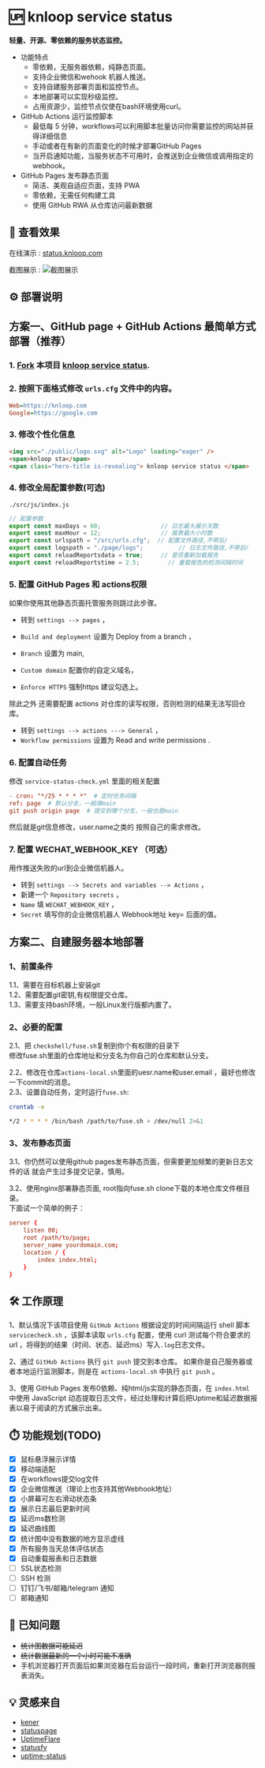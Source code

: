 # 🆙 knloop service status

**轻量、开源、零依赖的服务状态监控。**  
- 功能特点  
    - 零依赖，无服务器依赖，纯静态页面。
    - 支持企业微信和wehook 机器人推送。  
    - 支持自建服务部署页面和监控节点。
    - 本地部署可以实现秒级监控。
    - 占用资源少，监控节点仅使在bash环境使用curl。
-  GitHub Actions 运行监控脚本
    - 最低每 5 分钟，workflows可以利用脚本批量访问你需要监控的网站并获得详细信息
    - 手动或者在有新的页面变化的时候才部署GitHub Pages
    - 当开启通知功能，当服务状态不可用时，会推送到企业微信或调用指定的webhook。
- GitHub Pages 发布静态页面
    - 简洁、美观自适应页面，支持 PWA
    - 零依赖，无需任何构建工具
    - 使用 GitHub RWA 从仓库访问最新数据


## 👀 查看效果

在线演示 : [status.knloop.com](https://status.knloop.com)

截图展示 :
![截图展示](public/20240731003153.png)

## ⚙️ 部署说明

## 方案一、GitHub page + GitHub Actions 最简单方式部署（推荐）
### 1. [Fork](https://github.com/shadowqcom/knloop-service-status/fork) 本项目 [knloop service status](https://github.com/shadowqcom/knloop-service-status/fork).

### 2. 按照下面格式修改 `urls.cfg` 文件中的内容。

```cfg
Web=https://knloop.com
Google=https://google.com
```

### 3. 修改个性化信息

```html
<img src="./public/logo.svg" alt="Logo" loading="eager" />
<span>knloop sta</span>
<span class="hero-title is-revealing"> knloop service status </span>
```

### 4. 修改全局配置参数(可选)

`./src/js/index.js`

```js
// 配置参数
export const maxDays = 60;                 // 日志最大展示天数
export const maxHour = 12;                 // 报表最大小时数
export const urlspath = "/src/urls.cfg";  // 配置文件路径,不带后/
export const logspath = "./page/logs";          // 日志文件路径,不带后/
export const reloadReportsdata = true;     // 是否重新加载报告
export const reloadReportstime = 2.5;        // 重载报告的检测间隔时间
```

### 5. 配置 GitHub Pages 和 actions权限

如果你使用其他静态页面托管服务则跳过此步骤。

- 转到 `settings --> pages` ，

- `Build and deployment` 设置为 Deploy from a branch ，

- `Branch` 设置为 main,

- `Custom domain` 配置你的自定义域名，

- `Enforce HTTPS` 强制https 建议勾选上。

除此之外 还需要配置 actions 对仓库的读写权限，否则检测的结果无法写回仓库。
- 转到 `settings --> actions ---> General` ，
- `Workflow permissions` 设置为 Read and write permissions .

### 6. 配置自动任务
修改 `service-status-check.yml` 里面的相关配置
```conf
- cron: "*/25 * * * *"  # 定时任务间隔
ref: page  # 默认分支，一般填main
git push origin page  # 提交到哪个分支，一般也是main
```
然后就是git信息修改，user.name之类的 按照自己的需求修改。  

### 7. 配置 WECHAT_WEBHOOK_KEY （可选）

用作推送失败的url到企业微信机器人。

- 转到 `settings --> Secrets and variables --> Actions` ，
- 新建一个 `Repository secrets` ，
- `Name` 填 `WECHAT_WEBHOOK_KEY` ，
- `Secret` 填写你的企业微信机器人 Webhook地址 key= 后面的值。


## 方案二、自建服务器本地部署
### 1、前置条件
1.1、需要在目标机器上安装git  
1.2、需要配置git密钥,有权限提交仓库。  
1.3、需要支持bash环境，一般Linux发行版都内置了。

### 2、必要的配置
2.1、把 `checkshell/fuse.sh`复制到你个有权限的目录下  
修改fuse.sh里面的仓库地址和分支名为你自己的仓库和默认分支。

2.2、修改在仓库`actions-local.sh`里面的uesr.name和user.email ，最好也修改一下commit的消息。  
2.3、设置自动任务，定时运行`fuse.sh`:

```sh
crontab -e
```

```sh
*/2 * * * * /bin/bash /path/to/fuse.sh > /dev/null 2>&1
```

### 3、发布静态页面
3.1、你仍然可以使用github pages发布静态页面，但需要更加频繁的更新日志文件的话 就会产生过多提交记录，慎用。

3.2、使用nginx部署静态页面, root指向fuse.sh clone下载的本地仓库文件根目录。  
下面试一个简单的例子：
```conf
server {
    listen 80;
    root /path/to/page;
    server_name yourdomain.com;
    location / {
        index index.html;
    }
}
```

## 🛠️ 工作原理

1、默认情况下该项目使用 `GitHub Actions` 根据设定的时间间隔运行 shell 脚本 `servicecheck.sh` ，该脚本读取 `urls.cfg` 配置，使用 curl 测试每个符合要求的 url ，将得到的结果（时间、状态、延迟ms）写入`.log`日志文件。

2、通过 `GitHub Actions` 执行 `git push` 提交到本仓库。 如果你是自己服务器或者本地运行监测脚本，则是在 `actions-local.sh` 中执行 `git push` 。

3、使用 GitHub Pages 发布0依赖、纯html/js实现的静态页面，在 `index.html` 中使用 JavaScript 动态提取日志文件，经过处理和计算后把Uptime和延迟数据报表以易于阅读的方式展示出来。

## ⏱️ 功能规划(TODO)

- [x] 鼠标悬浮展示详情
- [x] 移动端适配
- [x] 在workflows提交log文件
- [x] 企业微信推送（理论上也支持其他Webhook地址）
- [x] 小屏幕可左右滑动状态条
- [x] 展示日志最后更新时间
- [x] 延迟ms数检测
- [x] 延迟曲线图
- [x] 统计图中没有数据的地方显示虚线
- [x] 所有服务当天总体评估状态
- [x] 自动重载报表和日志数据
- [ ] SSL状态检测
- [ ] SSH 检测
- [ ] 钉钉/飞书/邮箱/telegram 通知
- [ ] 邮箱通知

## 🐞 已知问题

- ~~统计图数据可能延迟~~
- ~~统计数据最新的一个小时可能不准确~~
- 手机浏览器打开页面后如果浏览器在后台运行一段时间，重新打开浏览器则报表消失。

## 💡 灵感来自

- [kener](https://github.com/rajnandan1/kener)
- [statuspage](https://github.com/statsig-io/statuspage/)
- [UptimeFlare](https://github.com/lyc8503/UptimeFlare)
- [statusfy](https://github.com/juliomrqz/statusfy)
- [uptime-status](https://github.com/yb/uptime-status)